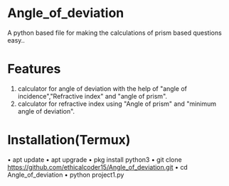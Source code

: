 # Angle_of_deviation
A python based file for making the calculations of prism based questions easy..
# Features
1. calculator for angle of deviation with the help of "angle of incidence","Refractive index" and "angle of prism".
2. calculator for refractive index using "Angle of prism" and "minimum angle of deviation".
# Installation(Termux)
• apt update
• apt upgrade
• pkg install python3
• git clone https://github.com/ethicalcoder15/Angle_of_deviation.git
• cd Angle_of_deviation
• python project1.py

